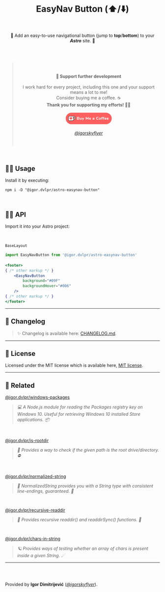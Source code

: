 <h1 align="center">EasyNav Button (⬆️/⬇️)</h1>

<br>

<p align="center">
	🧭 Add an easy-to-use navigational button (jump to <strong>top</strong>/<strong>bottom</strong>) to your <strong><em>Astro</em></strong> site. 🔼
</p>

<br>
<br>

<div align="center">
	<blockquote>
		<br>
		<h4>💖 Support further development</h4>
		<span>I work hard for every project, including this one and your support means a lot to me!
		<br>
		Consider buying me a coffee. ☕
		<br>
		<strong>Thank you for supporting my efforts! 🙏😊</strong></span>
		<br>
		<br>
		<a href="https://ko-fi.com/igorskyflyer" target="_blank"><img src="https://raw.githubusercontent.com/igorskyflyer/igorskyflyer/main/assets/ko-fi.png" alt="Donate to igorskyflyer" width="150"></a>
		<br>
		<br>
		<a href="https://github.com/igorskyflyer"><em>@igorskyflyer</em></a>
		<br>
		<br>
		<br>
	</blockquote>
</div>

<br>

## 🕵🏼 Usage

Install it by executing:

```shell
npm i -D "@igor.dvlpr/astro-easynav-button"
```

<br>

## 🤹🏼 API

Import it into your Astro project:

<br>

`BaseLayout`
```jsx
import EasyNavButton from '@igor.dvlpr/astro-easynav-button'

<footer>
{ /* other markup */ }
	<EasyNavButton
		background="#09F"
		backgroundHover="#006"
	/>
{ /* other markup */ }
</footer>
```

---

## 📝 Changelog

> ✨ Changelog is available here: [CHANGELOG.md](https://github.com/igorskyflyer/astro-easynav-button/blob/main/CHANGELOG.md).

---

## 🪪 License

Licensed under the MIT license which is available here, [MIT license](https://github.com/igorskyflyer/astro-easynav-button/blob/main/LICENSE).

---

## 🧬 Related

[@igor.dvlpr/windows-packages](https://www.npmjs.com/package/@igor.dvlpr/windows-packages)

> _💻 A Node.js module for reading the Packages registry key on Windows 10. Useful for retrieving Windows 10 installed Store applications. 📦_

<br>

[@igor.dvlpr/is-rootdir](https://www.npmjs.com/package/@igor.dvlpr/is-rootdir)

> _🔼 Provides a way to check if the given path is the root drive/directory. ⛔_

<br>

[@igor.dvlpr/normalized-string](https://www.npmjs.com/package/@igor.dvlpr/normalized-string)

> _💊 NormalizedString provides you with a String type with consistent line-endings, guaranteed. 📮_

<br>

[@igor.dvlpr/recursive-readdir](https://www.npmjs.com/package/@igor.dvlpr/recursive-readdir)

> _📖 Provides recursive readdir() and readdirSync() functions. 📁_

<br>

[@igor.dvlpr/chars-in-string](https://www.npmjs.com/package/@igor.dvlpr/chars-in-string)

> _🪐 Provides ways of testing whether an array of chars is present inside a given String. ☄_

---

<br>
<br>

Provided by **Igor Dimitrijević** ([*@igorskyflyer*](https://github.com/igorskyflyer/)).
